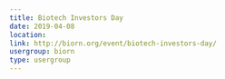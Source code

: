 ```yaml
---
title: Biotech Investors Day
date: 2019-04-08
location: 
link: http://biorn.org/event/biotech-investors-day/
usergroup: biorn
type: usergroup
---
```


